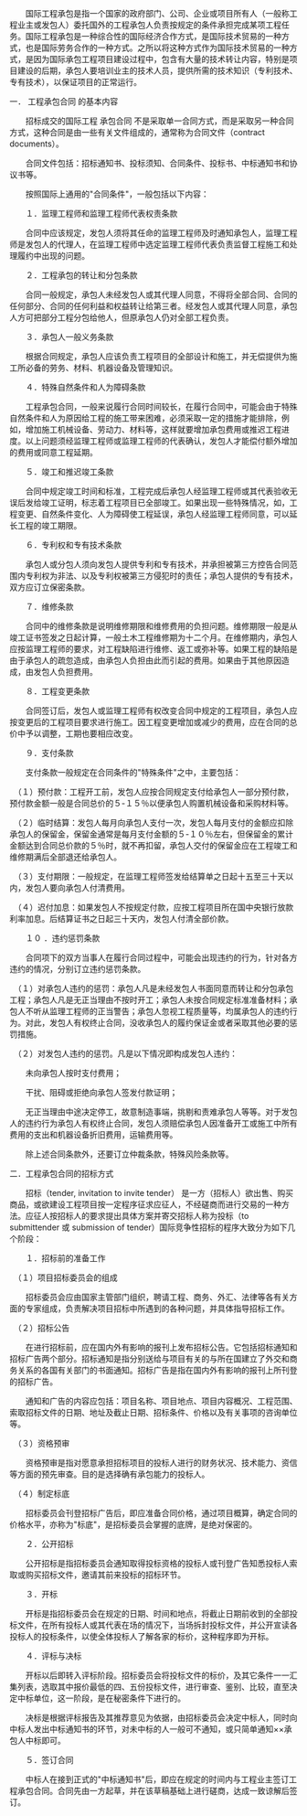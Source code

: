 
 


　　国际工程承包是指一个国家的政府部门、公司、企业或项目所有人（一般称工程业主或发包人）委托国外的工程承包人负责按规定的条件承担完成某项工程任务。国际工程承包是一种综合性的国际经济合作方式，是国际技术贸易的一种方式，也是国际劳务合作的一种方式。之所以将这种方式作为国际技术贸易的一种方式，是因为国际承包工程项目建设过程中，包含有大量的技术转让内容，特别是项目建设的后期，承包人要培训业主的技术人员，提供所需的技术知识（专利技术、专有技术），以保证项目的正常运行。

一．
工程承包合同
的基本内容 

　　招标成交的国际工程
承包合同
不是采取单一合同方式，而是采取另一种合同方式，这种合同是由一些有关文件组成的，通常称为合同文件（contract documents）。

　　合同文件包括：招标通知书、投标须知、合同条件、投标书、中标通知书和协议书等。

　　按照国际上通用的"合同条件"，一般包括以下内容：

　　１．监理工程师和监理工程师代表权责条款

　　合同中应该规定，发包人须将其任命的监理工程师及时通知承包人，监理工程师是发包人的代理人，在监理工程师中选定监理工程师代表负责监督工程施工和处理履约中出现的问题。

　　２．工程承包的转让和分包条款

　　合同一般规定，承包人未经发包人或其代理人同意，不得将全部合同、合同的任何部分、合同的任何利益和权益转让给第三者。经发包人或其代理人同意，承包人方可把部分工程分包给他人，但原承包人仍对全部工程负责。

　　３．承包人一般义务条款

　　根据合同规定，承包人应该负责工程项目的全部设计和施工，并无偿提供为施工所必备的劳务、材料、机器设备及管理知识。

　　４．特殊自然条件和人为障碍条款

　　工程承包合同，一般来说履行合同时间较长，在履行合同中，可能会由于特殊自然条件和人为原因给工程的施工带来困难，必须采取一定的措施才能排除，例如，增加施工机械设备、劳动力、材料等，这样就要增加承包费用或推迟工程进度。以上问题须经监理工程师或监理工程师的代表确认，发包人才能偿付额外增加的费用或同意工程延期。　　

　　５．竣工和推迟竣工条款

　　合同中规定竣工时间和标准，工程完成后承包人经监理工程师或其代表验收无误后发给竣工证明，标志着工程项目已全部竣工。如果出现一些特殊情况，如，工程变更、自然条件变化、人为障碍使工程延误，承包人经监理工程师同意，可以延长工程的竣工期限。

　　６．专利权和专有技术条款

　　承包人或分包人须向发包人提供专利和专有技术，并承担被第三方控告合同范围内专利权为非法、以及专利权被第三方侵犯时的责任；承包人提供的专有技术，双方应订立保密条款。

　　７．维修条款

　　合同中的维修条款是说明维修期限和维修费用的负担问题。维修期限一般是从竣工证书签发之日起计算，一般土木工程维修期为十二个月。在维修期内，承包人应按监理工程师的要求，对工程缺陷进行维修、返工或弥补等。如果工程的缺陷是由于承包人的疏忽造成，由承包人负担由此而引起的费用。如果由于其他原因造成，由发包人负担费用。

　　８．工程变更条款

　　合同签订后，发包人或监理工程师有权改变合同中规定的工程项目，承包人应按变更后的工程项目要求进行施工。因工程变更增加或减少的费用，应在合同的总价中予以调整，工期也要相应改变。

　　９．支付条款

　　支付条款一般规定在合同条件的"特殊条件"之中，主要包括：

　（１）预付款：工程开工前，发包人应按合同规定支付给承包人一部分预付款，预付款金额一般是合同总价的５-１５％以便承包人购置机械设备和采购材料等。

　（２）临时结算：发包人每月向承包人支付一次，发包人每月支付的金额应扣除承包人的保留金，保留金通常是每月支付金额的５-１０％左右，但保留金的累计金额达到合同总价款的５％时，就不再扣留，承包人交付的保留金应在工程竣工和维修期满后全部退还给承包人。




　（３）支付期限：一般规定，在监理工程师签发给结算单之日起十五至三十天以内，发包人要向承包人付清费用。

　（４）迟付加息：如果发包人不按规定付款，应按工程项目所在国中央银行放款利率加息。后结算证书之日起三十天内，发包人付清全部价款。

　　１０ ．违约惩罚条款

　　合同项下的双方当事人在履行合同过程中，可能会出现违约的行为，针对各方违约的情况，分别订立违约惩罚条款。

　（１）对承包人违约的惩罚：承包人凡是未经发包人书面同意而转让和分包承包工程；承包人凡是无正当理由不按时开工；承包人未按合同规定标准准备材料；承包人不听从监理工程师的正当警告；承包人忽视工程质量等，均属承包人的违约行为。对此，发包人有权终止合同，没收承包人的履约保证金或者采取其他必要的惩罚措施。 

　（２）对发包人违约的惩罚。凡是以下情况即构成发包人违约：

　　未向承包人按时支付费用；

　　干扰、阻碍或拒绝向承包人签发付款证明；

　　无正当理由中途决定停工，故意制造事端，挑剔和责难承包人等等。对于发包人的违约行为承包人有权终止合同，发包人须赔偿承包人因准备开工或施工中所有费用的支出和机器设备折旧费用，运输费用等。 

　　除上述合同条款外，还要订立仲裁条款，特殊风险条款等。 

二．工程承包合同的招标方式 

　　招标（tender, invitation to invite tender） 是一方（招标人）欲出售、购买商品，或欲建设工程项目按一定程序征求应征人，不经磋商而进行交易的一种方法。应征人按招标人的要求提出具体方案并寄交招标人称为投标（to submittender 或 submission of tender）国际竞争性招标的程序大致分为如下几个阶段：

　　１．招标前的准备工作

　（１）项目招标委员会的组成

　　招标委员会应由国家主管部门组织，聘请工程、商务、外汇、法律等各有关方面的专家组成，负责解决项目招标中所遇到的各种问题，并具体指导招标工作。

　（２）招标公告

　　在进行招标前，应在国内外有影响的报刊上发布招标公告。它包括招标通知和招标广告两个部分。招标通知是指分别送给与项目有关的与所在国建立了外交和商务关系的各国有关部门的书面通知。招标广告是指在国内外有影响的报刊上所刊登的招标广告。

　　通知和广告的内容应包括：项目名称、项目地点、项目内容概况、工程范围、索取招标文件的日期、地址及截止日期、招标条件、价格以及有关事项的咨询单位等。

　（３）资格预审

　　资格预审是指对愿意承担招标项目的投标人进行的财务状况、技术能力、资信等方面的预先审查。目的是选择确有承包能力的投标人。

　（４）制定标底　　　　　　　　　　　　　　　　

　　招标委员会刊登招标广告后，即应准备合同价格，通过项目概算，确定合同的价格水平，亦称为"标底"，是招标委员会掌握的底牌，是绝对保密的。

　　２．公开招标

　　公开招标是指招标委员会通知取得投标资格的投标人或刊登广告知悉投标人索取或购买招标文件，邀请其前来投标的招标环节。

　　３．开标

　　开标是指招标委员会在规定的日期、时间和地点，将截止日期前收到的全部投标文件，在所有投标人或其代表在场的情况下，当场拆封投标文件，并公开宣读各投标人的投标条件，以使全体投标人了解各家的标价，这种程序即为开标。

　　４．评标与决标

　　开标以后即转入评标阶段。招标委员会将投标文件的标价，及其它条件一一汇集列表，选取其中报价最低的四、五份投标文件，进行审查、鉴别、比较，直至决定中标单位，这一阶段，是在秘密条件下进行的。

　　决标是根据评标报告及其推荐意见为依据，由招标委员会决定中标人，同时向中标人发出中标通知书的环节，对未中标的人一般可不通知，或只简单通知××承包人中标即可。

　　５．签订合同

　　中标人在接到正式的"中标通知书"后，即应在规定的时间内与工程业主签订工程承包合同。合同先由一方起草，并在该草稿基础上进行磋商，达成一致谅解后签订。



    




 


 

 
 
 
 
 
  


  
 

  


  


  
 
 
 
 

